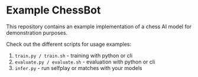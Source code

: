 # Example ChessBot

This repository contains an example implementation of a chess AI model for demonstration purposes.

Check out the different scripts for usage examples:
1. `train.py / train.sh` - training with python or cli
2. `evaluate.py / evaluate.sh` - evaluation with python or cli
3. `infer.py` - run selfplay or matches with your models
